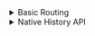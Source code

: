
<details>
  <summary>Basic Routing</summary>
  
  ## Content Revealed
  
  
  


# 🚀 **Next.js 14-এ Nested Route (নেস্টেড রাউট) ব্যবহারের বাংলা টিউটোরিয়াল (TypeScript + TSX)**
Next.js-এ **Nested Routes** মানে হলো **একটি রাউটের ভিতরে অন্য রাউট তৈরি করা**।  
এটি **ড্যাশবোর্ড, ব্লগ পোস্ট, প্রোফাইল, অ্যাডমিন প্যানেল ইত্যাদির জন্য দরকারি**।  

---

## 🔹 **1️⃣ Basic Nested Route তৈরি করা**  
👉 ধরুন, আমাদের `/dashboard` রাউটের ভিতরে **"Users"** ও **"Settings"** পেজ থাকবে।

### ✅ **📁 ফোল্ডার স্ট্রাকচার**
```
app/
│── dashboard/
│   │── page.tsx          (Dashboard Home Page)
│   │── users/
│   │   │── page.tsx      (Users Page)
│   │── settings/
│   │   │── page.tsx      (Settings Page)
```

### **📌 `app/dashboard/page.tsx` (Dashboard মূল পেজ)**
```tsx
export default function Dashboard() {
  return (
    <div className="p-5">
      <h1 className="text-3xl font-bold">Dashboard</h1>
      <p>এটি Dashboard এর মূল পেজ।</p>
    </div>
  );
}
```
🛠 **রাউট:** `/dashboard`  

---

### **📌 `app/dashboard/users/page.tsx` (Users Page)**
```tsx
export default function UsersPage() {
  return (
    <div className="p-5">
      <h1 className="text-3xl font-bold">Users</h1>
      <p>এটি Users Page যেখানে ইউজার লিস্ট থাকবে।</p>
    </div>
  );
}
```
🛠 **রাউট:** `/dashboard/users`  

---

### **📌 `app/dashboard/settings/page.tsx` (Settings Page)**
```tsx
export default function SettingsPage() {
  return (
    <div className="p-5">
      <h1 className="text-3xl font-bold">Settings</h1>
      <p>এটি Settings Page যেখানে সেটিংস পরিবর্তন করা যাবে।</p>
    </div>
  );
}
```
🛠 **রাউট:** `/dashboard/settings`

---

## 🔹 **2️⃣ Nested Layout ব্যবহার করা (Shared Navbar/Footer)**  
👉 **`layout.tsx` ফাইল ব্যবহার করে Navbar/Footer শেয়ার করা যাবে।**  

### **📌 `app/dashboard/layout.tsx` (Dashboard Layout)**
```tsx
import Link from "next/link";

export default function DashboardLayout({ children }: { children: React.ReactNode }) {
  return (
    <div className="p-5">
      <nav className="mb-5">
        <Link href="/dashboard" className="mr-4 text-blue-500">Home</Link>
        <Link href="/dashboard/users" className="mr-4 text-blue-500">Users</Link>
        <Link href="/dashboard/settings" className="text-blue-500">Settings</Link>
      </nav>
      <main>{children}</main>
    </div>
  );
}
```
✅ **এখন `/dashboard` রুটের প্রতিটি পেজে Navbar দেখাবে।**  
🛠 **রাউটগুলো:** `/dashboard`, `/dashboard/users`, `/dashboard/settings`

---

## 🔹 **3️⃣ ডায়নামিক রাউট তৈরি করা**
👉 ধরুন, `/dashboard/users/1`, `/dashboard/users/2` এরকম **ডাইনামিক রাউট লাগবে**।

### ✅ **📁 ফোল্ডার স্ট্রাকচার**
```
app/
│── dashboard/
│   │── users/
│   │   │── [id]/
│   │   │   │── page.tsx   (User Details Page)
```

### **📌 `app/dashboard/users/[id]/page.tsx` (User Details Page)**
```tsx
export default function UserDetailsPage({ params }: { params: { id: string } }) {
  return (
    <div className="p-5">
      <h1 className="text-3xl font-bold">User ID: {params.id}</h1>
      <p>এটি ইউজারের ডিটেইলস পেজ।</p>
    </div>
  );
}
```
✅ **এখন `/dashboard/users/1`, `/dashboard/users/2` ইত্যাদি রাউট কাজ করবে।**

---

## 🔹 **4️⃣ Loading Skeleton দেখানো (Suspense & Loading State)**
👉 **ডাটা লোড হতে দেরি হলে "Loading..." দেখাতে পারি।**  

### **📌 `app/dashboard/loading.tsx`**
```tsx
export default function Loading() {
  return <p className="text-center text-gray-500">Loading...</p>;
}
```
✅ **এখন `/dashboard` এ লোডিং স্টেট দেখাবে ডাটা আসার আগে।**  

---

## 🎯 **সংক্ষেপে**
| বিষয় | ব্যাখ্যা |
|------|---------|
| **Basic Nested Route** | `app/dashboard/` ফোল্ডারের ভিতরে আলাদা পেজ তৈরি করলে নেস্টেড রাউট কাজ করবে। |
| **Shared Layout** | `layout.tsx` ব্যবহার করে Navbar/Footer যোগ করা যায়। |
| **Dynamic Route** | `app/dashboard/users/[id]/page.tsx` ব্যবহার করলে `/users/1`, `/users/2` রাউট কাজ করবে। |
| **Loading State** | `loading.tsx` ফাইল ব্যবহার করে লোডিং ইফেক্ট যোগ করা যায়। |

---

## 🎉 **শেষ কথা**
✅ **Next.js-এ Nested Route সহজেই তৈরি করা যায়।**  
✅ **Shared Layout ব্যবহার করলে UI ম্যানেজ করা সহজ হয়।**  
✅ **ডাইনামিক রাউট ও লোডিং স্ক্রিন যোগ করলে প্রজেক্ট আরও ভালো হয়।**  

🚀 **এখন আপনি Next.js-এ Nested Routing ব্যবহার করতে পারবেন! Happy Coding! 🎯**

</details>
<details>
<summary>Native History API</summary>
### Next.js-এ Native History API ব্যবহার করা  

Next.js-এ **window.history.pushState** এবং **window.history.replaceState** মেথড ব্যবহার করে ব্রাউজারের **history stack** আপডেট করা যায়, যাতে পেজ রিলোড ছাড়াই URL পরিবর্তন করা যায়।  

এই মেথডগুলো **Next.js Router** এর সাথে ইন্টিগ্রেট হয়, ফলে **usePathname** এবং **useSearchParams** হুকের মাধ্যমে URL পরিবর্তন ট্র্যাক করা যায়।

---

## 🔹 **window.history.pushState**  
এটি ব্রাউজারের **history stack**-এ নতুন একটি এন্ট্রি যোগ করে, ফলে ইউজার **Back** বাটন ব্যবহার করে আগের অবস্থায় ফিরে যেতে পারেন।  

💡 **উদাহরণ:**  
একটি প্রোডাক্ট লিস্ট সাজানোর জন্য **pushState** ব্যবহার করা যেতে পারে।  

```tsx
'use client'
 
import { useSearchParams } from 'next/navigation'
 
export default function SortProducts() {
  const searchParams = useSearchParams()
 
  function updateSorting(sortOrder: string) {
    const params = new URLSearchParams(searchParams.toString())
    params.set('sort', sortOrder)
    window.history.pushState(null, '', `?${params.toString()}`)
  }
 
  return (
    <>
      <button onClick={() => updateSorting('asc')}>Sort Ascending</button>
      <button onClick={() => updateSorting('desc')}>Sort Descending</button>
    </>
  )
}
```
📌 **কী হচ্ছে এখানে?**  
- **useSearchParams()** দিয়ে বর্তমান URL-এর **query parameters** নেওয়া হচ্ছে।  
- `updateSorting()` ফাংশনটি `sort` প্যারামিটার আপডেট করে **pushState** ব্যবহার করে URL পরিবর্তন করছে।  
- ফলে ইউজার যখন **Back** বাটন চাপবে, তখন আগের **sort order** ফিরে পাবে।  

---

## 🔹 **window.history.replaceState**  
এটি বর্তমান **history entry** পরিবর্তন করে, তবে নতুন এন্ট্রি যোগ করে না। ফলে **Back** বাটন চাপলে আগের অবস্থায় ফেরা যায় না।  

💡 **উদাহরণ:**  
ভাষা পরিবর্তন (Locale Switch) করার জন্য **replaceState** ব্যবহার করা যেতে পারে।  

```tsx
'use client'
 
import { usePathname } from 'next/navigation'
 
export function LocaleSwitcher() {
  const pathname = usePathname()
 
  function switchLocale(locale: string) {
    // নতুন ভাষার জন্য URL পরিবর্তন
    const newPath = `/${locale}${pathname}`
    window.history.replaceState(null, '', newPath)
  }
 
  return (
    <>
      <button onClick={() => switchLocale('en')}>English</button>
      <button onClick={() => switchLocale('fr')}>French</button>
    </>
  )
}
```
📌 **কী হচ্ছে এখানে?**  
- **usePathname()** দিয়ে বর্তমান পেজের **path** নেওয়া হচ্ছে।  
- `switchLocale()` ফাংশনটি নতুন ভাষা যুক্ত করে **replaceState** ব্যবহার করে URL পরিবর্তন করছে।  
- কিন্তু এটি **pushState** নয়, তাই ইউজার **Back** বাটনে চাপলে আগের ভাষায় ফিরে যেতে পারবে না।  

---

## 🛠 **সংক্ষেপে পার্থক্য:**  

| Method | কাজের ধরন | Back Button কাজ করে? |
|--------|-----------|----------------------|
| **pushState** | নতুন **history entry** যোগ করে | ✅ হ্যাঁ |
| **replaceState** | বর্তমান **history entry** পরিবর্তন করে | ❌ না |

এগুলো ব্যবহার করে Next.js-এ ডাইনামিকভাবে URL পরিবর্তন করা যায়, যা **SEO-friendly** এবং **user experience** উন্নত করে! 🚀
</details>